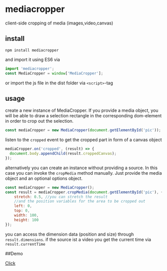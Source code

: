 # mediacropper
client-side cropping of media (images,video,canvas)

## install

`npm install mediacropper`

and
import it using ES6 via

```javascript
import 'mediacropper';
const MediaCropper = window['MediaCropper'];
```

or import the js file in the dist folder via `<script>`-tag


## usage
create a new instance of MediaCropper. If you provide a media object, you will be able to draw a selection rectangle in the corresponding dom-element in order to crop out the selection.

```javascript
const mediaCropper = new MediaCropper(document.getElementById('pic'));
```

listen to the `cropped` event to get the cropped part in form of a canvas object

```javascript
mediaCropper.on('cropped', (result) => {
  document.body.appendChild(result.croppedCanvas);
});
```

alternatively you can create an instance without providing a source. In this case you can invoke the `cropMedia` method manually. Just provide the media object and an optional options object.

```javascript
const mediaCropper = new MediaCropper();
const result = mediaCropper.cropMedia(document.getElementById('pic'), {
    stretch: 0.5, //you can stretch the result
    //and the position variables for the area to be cropped out
    left: 0,
    top: 0,
    width: 100,
    height: 100
});
```

you can access the dimension data (position and size) through `result.dimensions`. if the source
ist a video you get the current time via `result.currentTime`


##Demo

[Click](http://matthiasklan.github.io/mediacropper/)
